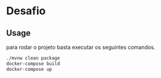 # Desafio

## Usage

para rodar o projeto basta executar os seguintes comandos.

```bash
./mvnw clean package
docker-compose build 
docker-compose up
```
